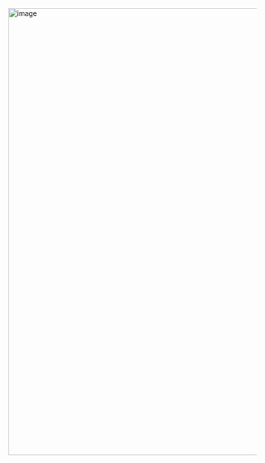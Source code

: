 <img width="777" height="907" alt="image" src="https://github.com/user-attachments/assets/3c2a6545-eaad-4a02-9607-8c4fd0736adf" />
